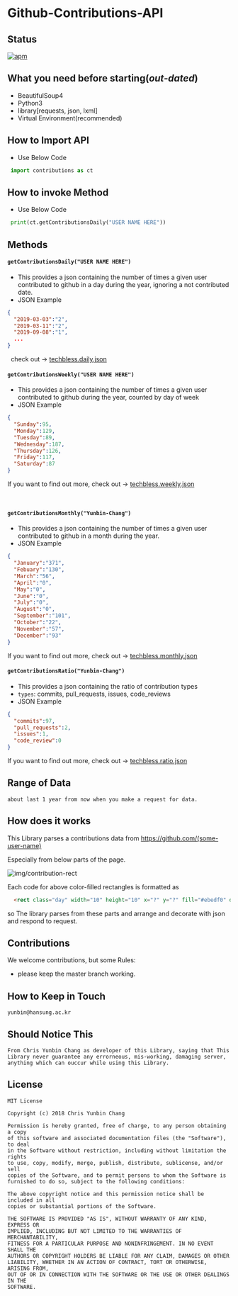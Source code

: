 # Github-Contributions-API

## Status

[![apm](https://img.shields.io/apm/l/vim-mode.svg)]()


## What you need before starting(_out-dated_)

  * BeautifulSoup4
  * Python3  
  * library[requests, json, lxml]   
  * Virtual Environment(recommended)

	
## How to Import API
  * Use Below Code
   ```python
    import contributions as ct
   ```
   
## How to invoke Method
  * Use Below Code
   ```python
    print(ct.getContributionsDaily("USER NAME HERE"))
   ```
   
## Methods

  #### `getContributionsDaily("USER NAME HERE")`
  * This provides a json containing the number of times a given user contributed to github in a day during the year, ignoring a not contributed date.
  * JSON Example
  
   ```json
   {
     "2019-03-03":"2",
     "2019-03-11":"2",
     "2019-09-08":"1",
     ...
   }

   ```
   check out -> [techbless.daily.json](https://github.com/Yunbin-Chang/Github-Contributions-API/blob/master/sample-json/techbless.daily.json)
     
  #### `getContributionsWeekly("USER NAME HERE")`
  * This provides a json containing the number of times a given user contributed to github during the year, counted by day of week
  * JSON Example
    
  ```json
  {
    "Sunday":95,
    "Monday":129,
    "Tuesday":89,
    "Wednesday":187,
    "Thursday":126,
    "Friday":117,
    "Saturday":87
  }
  ```
  If you want to find out more, check out -> [techbless.weekly.json](https://github.com/Yunbin-Chang/Github-Contributions-API/blob/master/sample-json/techbless.weekly.json)
    
  
  #### `getContributionsMonthly("Yunbin-Chang")`

  * This provides a json containing the number of times a given user contributed to github in a month during the year.
  * JSON Example
  
  ```json
  {
    "January":"371",
    "Febuary":"130",
    "March":"56",
    "April":"0",
    "May":"0",
    "June":"0",
    "July":"0",
    "August":"0",
    "September":"101",
    "October":"22",
    "November":"57",
    "December":"93"
  }
  ```
    
 If you want to find out more, check out -> [techbless.monthly.json](https://github.com/Yunbin-Chang/Github-Contributions-API/blob/master/sample-json/techbless.monthly.json)
 
 
  #### `getContributionsRatio("Yunbin-Chang")`

  * This provides a json containing the ratio of contribution types   
  * `types`: commits, pull_requests, issues, code_reviews
  * JSON Example
  
  ```json
  {
    "commits":97,
    "pull_requests":2,
    "issues":1,
    "code_review":0
  }
  ```
    
 If you want to find out more, check out -> [techbless.ratio.json](https://github.com/Yunbin-Chang/Github-Contributions-API/blob/master/sample-json/techbless.ratio.json)
 
 

## Range of Data

	about last 1 year from now when you make a request for data.
  
  
## How does it works

  This Library parses a contributions data from https://github.com/(some-user-name)

  Especially from below parts of the page.

![img/contribution-rect](https://github.com/Yunbin-Chang/Github-Contributions-API/blob/master/img/contribution-rects.PNG)

  Each code for above color-filled rectangles is formatted as

  ```html
    <rect class="day" width="10" height="10" x="?" y="?" fill="#ebedf0" data-count="<counting>" data-date="yyyy-mm-dd"/>
  ```

  so The library parses from these parts and arrange and decorate with json and respond to request.


## Contributions

  We welcome contributions, but some Rules:
  
   * please keep the master branch working.

## How to Keep in Touch

	yunbin@hansung.ac.kr
	
## Should Notice This

	From Chris Yunbin Chang as developer of this Library, saying that This Library never guarantee any errorneous, mis-working, damaging server, anything which can ouccur while using this Library.

## License

	MIT License

	Copyright (c) 2018 Chris Yunbin Chang

	Permission is hereby granted, free of charge, to any person obtaining a copy
	of this software and associated documentation files (the "Software"), to deal
	in the Software without restriction, including without limitation the rights
	to use, copy, modify, merge, publish, distribute, sublicense, and/or sell
	copies of the Software, and to permit persons to whom the Software is
	furnished to do so, subject to the following conditions:

	The above copyright notice and this permission notice shall be included in all
	copies or substantial portions of the Software.

	THE SOFTWARE IS PROVIDED "AS IS", WITHOUT WARRANTY OF ANY KIND, EXPRESS OR
	IMPLIED, INCLUDING BUT NOT LIMITED TO THE WARRANTIES OF MERCHANTABILITY,
	FITNESS FOR A PARTICULAR PURPOSE AND NONINFRINGEMENT. IN NO EVENT SHALL THE
	AUTHORS OR COPYRIGHT HOLDERS BE LIABLE FOR ANY CLAIM, DAMAGES OR OTHER
	LIABILITY, WHETHER IN AN ACTION OF CONTRACT, TORT OR OTHERWISE, ARISING FROM,
	OUT OF OR IN CONNECTION WITH THE SOFTWARE OR THE USE OR OTHER DEALINGS IN THE
	SOFTWARE.
